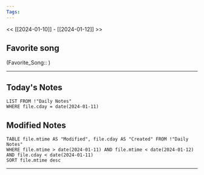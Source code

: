 ```yaml
---
Tags:
---
```

<< [[2024-01-10]] - [[2024-01-12]] >>
## Favorite song
(Favorite_Song:: )

___
## Today's Notes
```dataview
LIST FROM !"Daily Notes"
WHERE file.cday = date(2024-01-11)
```
## Modified Notes
```dataview
TABLE file.mtime AS "Modified", file.cday AS "Created" FROM !"Daily Notes" 
WHERE file.mtime > date(2024-01-11) AND file.mtime < date(2024-01-12) AND file.cday < date(2024-01-11)
SORT file.mtime desc
```
___
